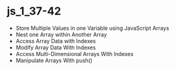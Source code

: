 # js_1_37-42
* Store Multiple Values in one Variable using JavaScript Arrays
* Nest one Array within Another Array
* Access Array Data with Indexes
* Modify Array Data With Indexes
* Access Multi-Dimensional Arrays With Indexes
* Manipulate Arrays With push()
